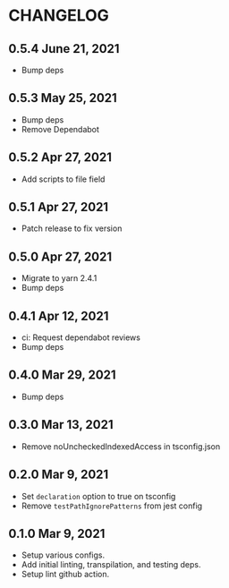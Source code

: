 # CHANGELOG

## 0.5.4 June 21, 2021

- Bump deps

## 0.5.3 May 25, 2021

- Bump deps
- Remove Dependabot

## 0.5.2 Apr 27, 2021

- Add scripts to file field

## 0.5.1 Apr 27, 2021

- Patch release to fix version

## 0.5.0 Apr 27, 2021

- Migrate to yarn 2.4.1
- Bump deps

## 0.4.1 Apr 12, 2021

- ci: Request dependabot reviews
- Bump deps

## 0.4.0 Mar 29, 2021

- Bump deps

## 0.3.0 Mar 13, 2021

- Remove noUncheckedIndexedAccess in tsconfig.json

## 0.2.0 Mar 9, 2021

- Set `declaration` option to true on tsconfig
- Remove `testPathIgnorePatterns` from jest config

## 0.1.0 Mar 9, 2021

- Setup various configs.
- Add initial linting, transpilation, and testing deps.
- Setup lint github action.
